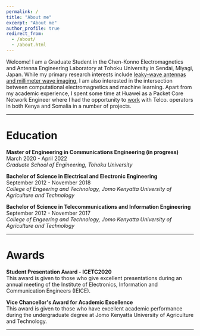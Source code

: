 ```yaml
---
permalink: /
title: "About me"
excerpt: "About me"
author_profile: true
redirect_from:
  - /about/
  - /about.html
---
```


Welcome! I am a Graduate Student in the Chen-Konno Electromagnetics and Antenna Engineering Laboratory at Tohoku University in Sendai, Miyagi, Japan. While my primary research interests include [leaky-wave antennas and millimeter wave imaging](publications.md), I am also interested in the intersection between computational electromagnetics and machine learning. Apart from my academic experience, I spent some time at Huawei as a Packet Core Network Engineer where I had the opportunity to [work](cv.md) with Telco. operators in both Kenya and Somalia in a number of projects.

------

Education
======
**Master of Engineering in Communications Engineering (in progress)**<br>
March 2020 - April 2022<br>
<em>Graduate School of Engineering, Tohoku University</em><br>

**Bachelor of Science in Electrical and Electronic Engineering**<br>
September 2012 - November 2018<br>
<em>College of Engeering and Technology, Jomo Kenyatta University of Agriculture and Technology</em><br>

**Bachelor of Science in Telecommunications and Information Engineering**<br>
September 2012 - November 2017<br>
<em>College of Engeering and Technology, Jomo Kenyatta University of Agriculture and Technology</em><br>

------

Awards
======
**Student Presentation Award - ICETC2020**<br>
This award is given to those who give excellent presentations during an annual meeting of the Institute of Electronics, Information and Communication Engineers (IEICE).

**Vice Chancellor's Award for Academic Excellence**<br>
This award is given to those who have excellent academic performance during the undergraduate degree at Jomo Kenyatta University of Agriculture and Technology.

------

